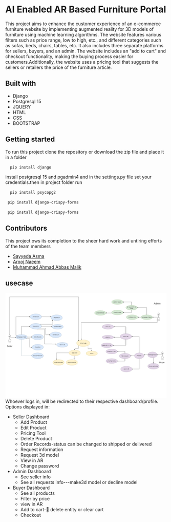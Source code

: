 
# AI Enabled AR Based Furniture Portal
This project aims to enhance the customer experience of an e-commerce furniture website by implementing augmented reality for 3D models of furniture using machine learning algorithms. The website features various filters such as price range, low to high, etc., and different categories such as sofas, beds, chairs, tables, etc. It also includes three separate platforms for sellers, buyers, and an admin. The website includes an "add to cart" and checkout functionality, making the buying process easier for customers.Additionally, the website uses a pricing tool that suggests the sellers or retailers the price of the furniture article. 





## Built with
- Django
- Postgresql 15
- JQUERY
- HTML
- CSS
- BOOTSTRAP




## Getting started

To run this project clone the repository or download the zip file 
and place it in a folder

```bash
  pip install django
```
install postgresql 15 and pgadmin4 and in the settings.py file set your credentials.then in project folder run
```bash
  pip install psycopg2
```
```bash
 pip install django-crispy-forms
```
```bash
 pip install django-crispy-forms
```


## Contributors
This project ows its completion to the sheer hard work and untiring efforts of the team members

- [Sayyeda Asma](https://github.com/SayyedaAsma)
- [Arooj Naeem](https://github.com/arooj-naeem)
- [Muhammad Ahmad Abbas Malik](https://github.com/iahmadhere)


## usecase
![Alt Text](https://github.com/SayyedaAsma/AIENABLED-ARBASED-FURNITUREPORTAL/blob/master/usecase.jpg)
Whoever logs in, will be redirected to their respective dashboard/profile. Options displayed in:
- Seller Dashboard
    - Add Product
    - Edit Product
    - Pricing Tool
    - Delete Product
    - Order Records-status can be changed to shipped or delivered
    - Request information
    - Request 3d model
    - View in AR
    - Change password
- Admin Dashboard
    -	See seller info
    -	See all requests info---make3d model or decline model
- Buyer Dashboard
    -	See all products
    -	Filter by price
    -	view in AR
    -	Add to cart- delete entity or clear cart
    -	Checkout



